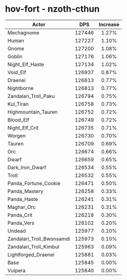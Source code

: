 # hov-fort - nzoth-cthun
| Actor | DPS | Increase |
|---|:---:|:---:|
|Mechagnome|127446|1.27%|
|Human|127227|1.10%|
|Gnome|127200|1.08%|
|Goblin|127176|1.06%|
|Night_Elf_Haste|127134|1.02%|
|Void_Elf|126937|0.87%|
|Draenei|126813|0.77%|
|Nightborne|126813|0.77%|
|Zandalari_Troll_Paku|126794|0.75%|
|Kul_Tiran|126758|0.73%|
|Highmountain_Tauren|126752|0.72%|
|Blood_Elf|126749|0.72%|
|Night_Elf_Crit|126735|0.71%|
|Worgen|126730|0.70%|
|Tauren|126709|0.69%|
|Orc|126674|0.66%|
|Dwarf|126659|0.65%|
|Dark_Iron_Dwarf|126534|0.55%|
|Troll|126532|0.55%|
|Panda_Fortune_Cookie|126471|0.50%|
|Panda_Mastery|126258|0.33%|
|Panda_Haste|126241|0.31%|
|Maghar_Orc|126231|0.31%|
|Panda_Crit|126218|0.30%|
|Panda_Vers|126102|0.20%|
|Undead|125977|0.10%|
|Zandalari_Troll_Bwonsamdi|125973|0.10%|
|Zandalari_Troll_Kimbul|125963|0.09%|
|Lightforged_Draenei|125881|0.03%|
|Base|125845|0.00%|
|Vulpera|125840|0.00%|
